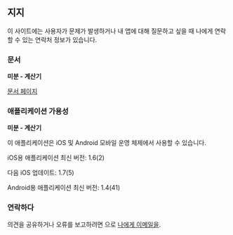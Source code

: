 ## 지지

이 사이트에는 사용자가 문제가 발생하거나 내 앱에 대해 질문하고 싶을 때 나에게 연락할 수 있는 연락처 정보가 있습니다.

### 문서

**미분 - 계산기**

[문서 페이지](https://www.taketechease.com/differentiation/differentiation-calculator-ko.html)

### 애플리케이션 가용성

**미분 - 계산기**

이 애플리케이션은 iOS 및 Android 모바일 운영 체제에서 사용할 수 있습니다.

iOS용 애플리케이션 최신 버전: 1.6(2)

다음 iOS 업데이트: 1.7(5)

Android용 애플리케이션 최신 버전: 1.4(41)

### 연락하다

의견을 공유하거나 오류를 보고하려면 으로 [나에게 이메일을](mailto:i.d.kosinska@gmail.com).
